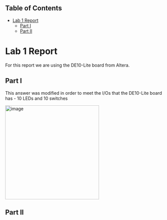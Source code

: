 ## Table of Contents
<!-- TOC start (generated with https://github.com/derlin/bitdowntoc) -->

- [Lab 1 Report](#lab-1-report)
   * [Part I](#part-i)
   * [Part II](#part-ii)

<!-- TOC end -->

# Lab 1 Report

For this report we are using the DE10-Lite board from Altera.

## Part I

This answer was modified in order to meet the I/Os that the DE10-Lite board has - 10 LEDs and 10 switches

<img width="300" alt="image" src="https://github.com/user-attachments/assets/4e8c4d58-e774-457a-a089-250d0a2c3bda" />

## Part II


